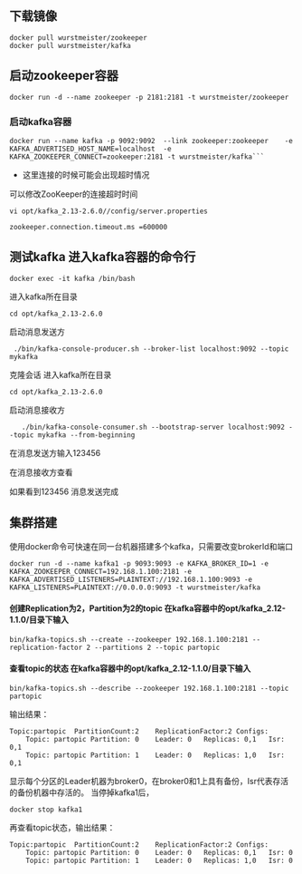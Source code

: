 ## 下载镜像
```
docker pull wurstmeister/zookeeper  
docker pull wurstmeister/kafka  
```
## 启动zookeeper容器

```
docker run -d --name zookeeper -p 2181:2181 -t wurstmeister/zookeeper
```

### 启动kafka容器

```
docker run --name kafka -p 9092:9092  --link zookeeper:zookeeper    -e KAFKA_ADVERTISED_HOST_NAME=localhost  -e KAFKA_ZOOKEEPER_CONNECT=zookeeper:2181 -t wurstmeister/kafka```
```

- 这里连接的时候可能会出现超时情况

可以修改ZooKeeper的连接超时时间
```
vi opt/kafka_2.13-2.6.0//config/server.properties

zookeeper.connection.timeout.ms =600000 
```

## 测试kafka 进入kafka容器的命令行

```
docker exec -it kafka /bin/bash
```
进入kafka所在目录

```
cd opt/kafka_2.13-2.6.0
```
启动消息发送方

```
 ./bin/kafka-console-producer.sh --broker-list localhost:9092 --topic mykafka
```
克隆会话 进入kafka所在目录

```
cd opt/kafka_2.13-2.6.0
```
启动消息接收方

```
   ./bin/kafka-console-consumer.sh --bootstrap-server localhost:9092 --topic mykafka --from-beginning
```
在消息发送方输入123456

在消息接收方查看

如果看到123456 消息发送完成

## 集群搭建
使用docker命令可快速在同一台机器搭建多个kafka，只需要改变brokerId和端口

```
docker run -d --name kafka1 -p 9093:9093 -e KAFKA_BROKER_ID=1 -e KAFKA_ZOOKEEPER_CONNECT=192.168.1.100:2181 -e KAFKA_ADVERTISED_LISTENERS=PLAINTEXT://192.168.1.100:9093 -e KAFKA_LISTENERS=PLAINTEXT://0.0.0.0:9093 -t wurstmeister/kafka
```
#### 创建Replication为2，Partition为2的topic 在kafka容器中的opt/kafka_2.12-1.1.0/目录下输入

```
bin/kafka-topics.sh --create --zookeeper 192.168.1.100:2181 --replication-factor 2 --partitions 2 --topic partopic
```
#### 查看topic的状态 在kafka容器中的opt/kafka_2.12-1.1.0/目录下输入

```
bin/kafka-topics.sh --describe --zookeeper 192.168.1.100:2181 --topic partopic
```
输出结果：

```
Topic:partopic  PartitionCount:2    ReplicationFactor:2 Configs:
    Topic: partopic Partition: 0    Leader: 0   Replicas: 0,1   Isr: 0,1
    Topic: partopic Partition: 1    Leader: 0   Replicas: 1,0   Isr: 0,1
```
显示每个分区的Leader机器为broker0，在broker0和1上具有备份，Isr代表存活的备份机器中存活的。 当停掉kafka1后，

```
docker stop kafka1
```
再查看topic状态，输出结果：

```
Topic:partopic  PartitionCount:2    ReplicationFactor:2 Configs:
    Topic: partopic Partition: 0    Leader: 0   Replicas: 0,1   Isr: 0
    Topic: partopic Partition: 1    Leader: 0   Replicas: 1,0   Isr: 0
```

